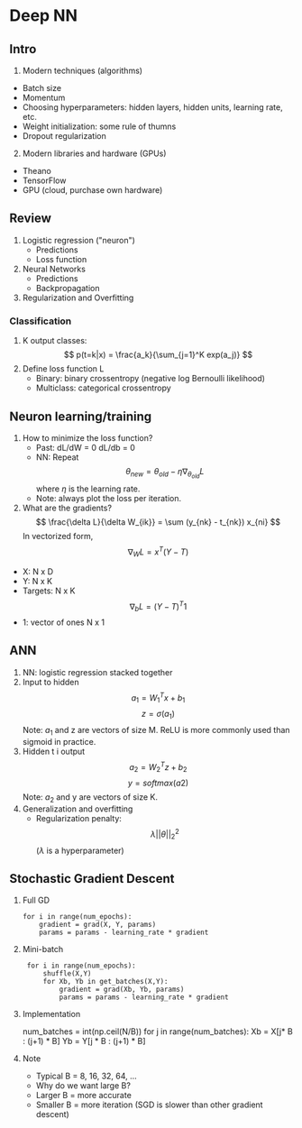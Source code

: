 # Deep NN
## Intro
1. Modern techniques (algorithms) 
  * Batch size
  * Momentum
  * Choosing hyperparameters: hidden layers, hidden units, learning rate, etc.  
  * Weight initialization: some rule of thumns 
  * Dropout regularization 
2. Modern libraries and hardware (GPUs)
  * Theano 
  * TensorFlow 
  * GPU (cloud, purchase own hardware)
  
## Review
1. Logistic regression ("neuron")
   * Predictions 
   * Loss function
2. Neural Networks
   * Predictions
   * Backpropagation
3. Regularization and Overfitting  

### Classification
1. K output classes:
   $$ p(t=k|x) = \frac{a_k}{\sum_{j=1}^K exp(a_j)} $$ 
2. Define loss function L
   * Binary: binary crossentropy (negative log Bernoulli likelihood)
   * Multiclass: categorical crossentropy 

## Neuron learning/training
1. How to minimize the loss function? 
   * Past: dL/dW = 0 dL/db = 0 
   * NN: Repeat $$\theta_{new} = \theta_{old} - \eta \nabla_{\theta_{old}} L $$ where $\eta$ is the learning rate. 
   * Note: always plot the loss per iteration.
2. What are the gradients?
  $$ \frac{\delta L}{\delta W_{ik}} = \sum (y_{nk} - t_{nk}) x_{ni} $$
  In vectorized form, 
  $$ \nabla_W L = x^T (Y-T)$$
  * X: N x D
  * Y: N x K
  * Targets: N x K 
  $$ \nabla_b L = (Y-T)^T 1 $$
  * 1: vector of ones N x 1 
## ANN 
1. NN: logistic regression stacked together 
2. Input to hidden
   $$ a_1 = W_1^T x + b_1 $$
   $$ z = \sigma(a_1) $$ 
   Note: $a_1$ and z are vectors of size M. ReLU is more commonly used than sigmoid in practice. 
3. Hidden t i output
   $$a_2 = W_2^T z + b_2 $$ 
   $$y  = softmax(a2) $$ 
   Note: $a_2$ and y are vectors of size K. 
4. Generalization and overfitting 
   * Regularization penalty: $$\lambda ||\theta||_2^2 $$ ($\lambda$ is a hyperparameter)

## Stochastic Gradient Descent
1. Full GD


       for i in range(num_epochs):
           gradient = grad(X, Y, params)
           params = params - learning_rate * gradient


2. Mini-batch


        for i in range(num_epochs):
            shuffle(X,Y)
            for Xb, Yb in get_batches(X,Y):
                gradient = grad(Xb, Yb, params)
                params = params - learning_rate * gradient


3. Implementation 

     
     num_batches = int(np.ceil(N/B))
     for j in range(num_batches):
        Xb = X[j* B : (j+1) * B]
        Yb = Y[j * B : (j+1) * B]


4. Note
   * Typical B = 8, 16, 32, 64, ... 
   * Why do we want large B? 
   * Larger B = more accurate
   * Smaller B = more iteration (SGD is slower than other gradient descent)